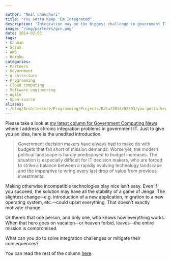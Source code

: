 ```yaml
---

author: "Neil Chaudhuri"
title: "You Gotta Keep 'Em Integrated"
description: "Integration may be the biggest challenge in government IT. Here's how you overcome it."
image: "/img/partners/gcn.png"
date: 2014-02-03
tags:
- Kanban
- Scrum
- AWS
- Heroku
categories: 
- Partners
- Government
- Architecture
- Programming
- Cloud computing
- Software engineering
- Agile
- Open-source
aliases: 
- /blog/Architecture/Programming/Projects/Data/2014/02/03/you-gotta-keep-em-integrated
---
```


Please take a look at [my latest column for Government Computing News](http://www1.gcn.com/articles/2014/01/29/integration-tips.aspx) where I address chronic integration problems in
government IT. Just to give you an idea, here is the unedited introduction.

> Government decision makers have always had to make do with budgets that fall short of mission demands. Worse yet, the modern political landscape is hardly predisposed to budget increases. The situation is especially difficult for IT decision makers, who are forced to strike a balance between a rapidly evolving technology landscape and the imperative to wring every last drop of value from previous investments.


Making otherwise incompatible technologies play nice isn’t easy. Even if you succeed, the solution may have all the stability of a game of Jenga. The slightest change--e.g. introduction of a new application, migration to a new operating system, etc.--could upset everything. That doesn’t exactly motivate change.


Or there’s that one person, and only one, who knows how everything works. When that hero goes on vacation--or heaven forbid, leaves--the entire mission is compromised.


What can you do to solve integration challenges or mitigate their consequences?


You can read the rest of the column [here](http://www1.gcn.com/articles/2014/01/29/integration-tips.aspx).


